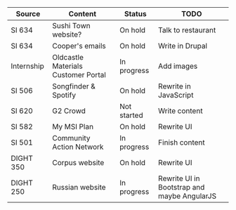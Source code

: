 Source|Content|Status|TODO
--|--|--|--
SI 634|Sushi Town website?|On hold|Talk to restaurant
SI 634|Cooper's emails|On hold|Write in Drupal
Internship|Oldcastle Materials Customer Portal|In progress|Add images
SI 506|Songfinder & Spotify|On hold|Rewrite in JavaScript
SI 620|G2 Crowd|Not started|Write content
SI 582|My MSI Plan|On hold|Rewrite UI
SI 501|Community Action Network|In progress|Finish content
DIGHT 350|Corpus website|On hold|Rewrite UI
DIGHT 250|Russian website|In progress|Rewrite UI in Bootstrap and maybe AngularJS
